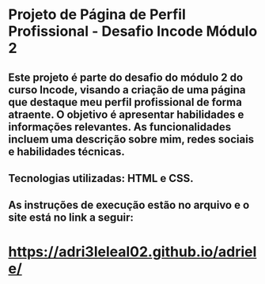 # Projeto de Página de Perfil Profissional - Desafio Incode Módulo 2

## Este projeto é parte do desafio do módulo 2 do curso Incode, visando a criação de uma página que destaque meu perfil profissional de forma atraente. O objetivo é apresentar habilidades e informações relevantes. As funcionalidades incluem uma descrição sobre mim, redes sociais e habilidades técnicas. 

## Tecnologias utilizadas: HTML e CSS.


## As instruções de execução estão no arquivo e o site está no link a seguir:

# https://adri3leleal02.github.io/adriele/ 
